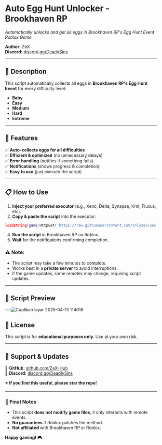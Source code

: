 # **Auto Egg Hunt Unlocker - Brookhaven RP**  
*Automatically unlocks and get all eggs in Brookhaven RP's Egg Hunt Event*  
*Roblox Game*  

**Author:** ZeX  
**Discord:** [discord.gg/DeadySins](https://discord.gg/GWw437V2BY)  

---

## **📌 Description**  
This script automatically collects all eggs in **Brookhaven RP's Egg Hunt Event** for every difficulty level:  
- **Baby**  
- **Easy**  
- **Medium**  
- **Hard**  
- **Extreme**  

---

## **🚀 Features**  
✅ **Auto-collects eggs for all difficulties**  
✅ **Efficient & optimized** (no unnecessary delays)  
✅ **Error handling** (notifies if something fails)  
✅ **Notifications** (shows progress & completion)  
✅ **Easy to use** (just execute the script)  

---

## **📋 How to Use**  
1. **Inject your preferred executor** (e.g., Xeno, Delta, Synapse, Krnl, Fluxus, etc).  
2. **Copy & paste the script** into the executor:
```lua
loadstring(game:HttpGet('https://raw.githubusercontent.com/onlyzex/Zex-Hub/refs/heads/main/Brookhaven-RP/brookhavenrp.lua'))()
```
4. **Run the script** in Brookhaven RP on Roblox.  
5. **Wait** for the notifications confirming completion.  

### **⚠️ Note:**  
- The script may take a few minutes to complete.  
- Works best in a **private server** to avoid interruptions.  
- If the game updates, some remotes may change, requiring script updates.  

---

## **🔧 Script Preview**  

---![Cuplikan layar 2025-04-15 114616](https://github.com/user-attachments/assets/3395651c-9d95-4e21-9de4-b731a0108ef7)


## **📜 License**  
This script is for **educational purposes only**. Use at your own risk.  

---

## **📢 Support & Updates**  
🔗 **GitHub:** [github.com/ZeX-Hub](https://github.com/onlyzex)  
📌 **Discord:** [discord.gg/DeadlySins](https://discord.gg/GWw437V2BY)  

**⭐ If you find this useful, please star the repo!**  

---

### **🎯 Final Notes**  
- This script **does not modify game files**, it only interacts with remote events.  
- **No guarantees** if Roblox patches the method.  
- **Not affiliated** with Brookhaven RP or Roblox.  

**Happy gaming! 🎮**
